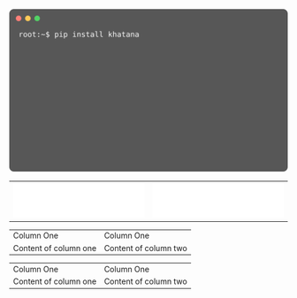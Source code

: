 <picture>
  <img src="https://github.com/WaqarKhatana220/WaqarKhatana220/blob/main/animation.svg" alt="Animation SVG">
</picture>
<style>
  table#buttons-table td {
    border: none;
  }
</style>
<table id="buttons-table">
  <tr>
    <td style="border: none;">
      <a href="https://www.w3schools.com/tags/tag_a.asp">
        <img src="https://github.com/WaqarKhatana220/WaqarKhatana220/blob/main/resume.svg" alt="Resume SVG">
      </a>
    </td>
    <td style="border: none;">
      <a href="https://www.w3schools.com/tags/tag_a.asp">
        <img src="https://github.com/WaqarKhatana220/WaqarKhatana220/blob/main/resume.svg" alt="Resume SVG">
      </a>
    </td>
  </tr>
</table>

<style>
  table td {
    border: none !important;
  }
</style>
<table>
  <tbody>
    <tr>
      <td>Column One</td>
      <td>Column One</td>
    </tr>
    <tr>
      <td>Content of column one</td>
      <td>Content of column two</td>
    </tr>
  </tbody>
</table>
<style>
  table#example-table td {
    border: none;
  }
</style>
<table id="example-table">
  <tbody>
    <tr>
      <td>Column One</td>
      <td>Column One</td>
    </tr>
    <tr>
      <td>Content of column one</td>
      <td>Content of column two</td>
    </tr>
  </tbody>
</table>
